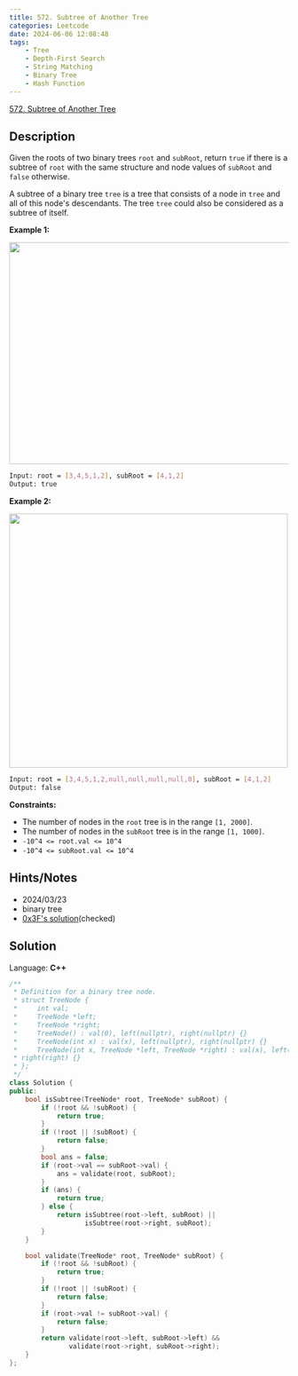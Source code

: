 ```yaml
---
title: 572. Subtree of Another Tree
categories: Leetcode
date: 2024-06-06 12:08:48
tags:
    - Tree
    - Depth-First Search
    - String Matching
    - Binary Tree
    - Hash Function
---
```


[572. Subtree of Another Tree](https://leetcode.com/problems/subtree-of-another-tree/description/)

## Description

Given the roots of two binary trees `root` and `subRoot`, return `true` if there is a subtree of `root` with the same structure and node values of `subRoot` and `false` otherwise.

A subtree of a binary tree `tree` is a tree that consists of a node in `tree` and all of this node's descendants. The tree `tree` could also be considered as a subtree of itself.

**Example 1:**

<img alt="" src="https://assets.leetcode.com/uploads/2021/04/28/subtree1-tree.jpg" style="width: 532px; height: 400px;">

```bash
Input: root = [3,4,5,1,2], subRoot = [4,1,2]
Output: true
```

**Example 2:**

<img alt="" src="https://assets.leetcode.com/uploads/2021/04/28/subtree2-tree.jpg" style="width: 502px; height: 458px;">

```bash
Input: root = [3,4,5,1,2,null,null,null,null,0], subRoot = [4,1,2]
Output: false
```

**Constraints:**

- The number of nodes in the `root` tree is in the range `[1, 2000]`.
- The number of nodes in the `subRoot` tree is in the range `[1, 1000]`.
- `-10^4 <= root.val <= 10^4`
- `-10^4 <= subRoot.val <= 10^4`

## Hints/Notes

- 2024/03/23
- binary tree
- [0x3F's solution](https://leetcode.cn/problems/subtree-of-another-tree/solutions/2868217/cong-onm-dao-onpythonjavacgo-by-endlessc-uukp/)(checked)

## Solution

Language: **C++**

```C++
/**
 * Definition for a binary tree node.
 * struct TreeNode {
 *     int val;
 *     TreeNode *left;
 *     TreeNode *right;
 *     TreeNode() : val(0), left(nullptr), right(nullptr) {}
 *     TreeNode(int x) : val(x), left(nullptr), right(nullptr) {}
 *     TreeNode(int x, TreeNode *left, TreeNode *right) : val(x), left(left),
 * right(right) {}
 * };
 */
class Solution {
public:
    bool isSubtree(TreeNode* root, TreeNode* subRoot) {
        if (!root && !subRoot) {
            return true;
        }
        if (!root || !subRoot) {
            return false;
        }
        bool ans = false;
        if (root->val == subRoot->val) {
            ans = validate(root, subRoot);
        }
        if (ans) {
            return true;
        } else {
            return isSubtree(root->left, subRoot) ||
                   isSubtree(root->right, subRoot);
        }
    }

    bool validate(TreeNode* root, TreeNode* subRoot) {
        if (!root && !subRoot) {
            return true;
        }
        if (!root || !subRoot) {
            return false;
        }
        if (root->val != subRoot->val) {
            return false;
        }
        return validate(root->left, subRoot->left) &&
               validate(root->right, subRoot->right);
    }
};
```
